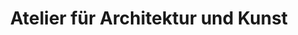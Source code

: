 ---
title: "Atelier für Architektur und Kunst"
url: /nuernberg/atelier-fuer-architektur-und-kunst/
shop: Kunst
---